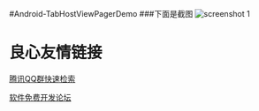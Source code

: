 #Android-TabHostViewPagerDemo
###下面是截图
![screenshot 1](http://git.oschina.net/wyy396731037/Android-TabHostViewPagerDemo/raw/master/TabHostViewPager/1.gif "这是截图")

 # 良心友情链接

[腾讯QQ群快速检索](http://u.720life.cn/s/8cf73f7c)

[软件免费开发论坛](http://u.720life.cn/s/bbb01dc0)